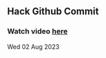 
 ## Hack Github Commit 
 ### Watch video <a href="https://www.youtube.com">here</a> 
 Wed 02 Aug 2023 
